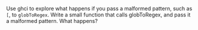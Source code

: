 Use ghci to explore what happens if you pass a malformed pattern, such as `[`, to `globToRegex`. 
Write a small function that calls globToRegex, and pass it a malformed pattern. What happens?
